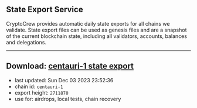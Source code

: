 ## State Export Service
CryptoCrew provides automatic daily state exports for all chains we validate. State export files can be used as genesis files and are a snapshot of the current blockchain state, including all validators, accounts, balances and delegations.

---
**Download: [centauri-1 state export](https://dl.ccvalidators.com/SERVICE/composable/centauri-1_export_2711870.json)**
---

- last updated: Sun Dec 03 2023 23:52:36
- chain id: `centauri-1`
- export height: `2711870`
- use for: airdrops, local tests, chain recovery
